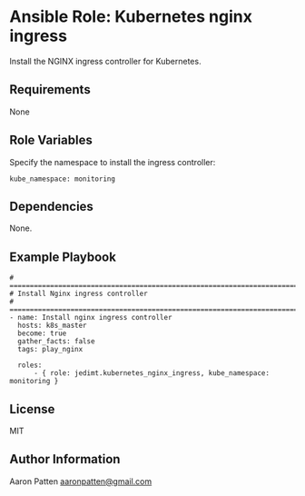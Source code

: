 Ansible Role: Kubernetes nginx ingress
=========

Install the NGINX ingress controller for Kubernetes.

Requirements
------------

None

Role Variables
--------------

Specify the namespace to install the ingress controller:

    kube_namespace: monitoring

Dependencies
------------

None.

Example Playbook
----------------

    # ===========================================================================
    # Install Nginx ingress controller
    # ===========================================================================
    - name: Install nginx ingress controller
      hosts: k8s_master
      become: true
      gather_facts: false
      tags: play_nginx

      roles:
          - { role: jedimt.kubernetes_nginx_ingress, kube_namespace: monitoring }

License
-------

MIT

Author Information
------------------

Aaron Patten
aaronpatten@gmail.com
